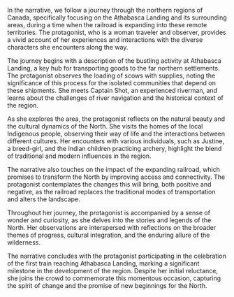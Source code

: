 In the narrative, we follow a journey through the northern regions of Canada, specifically focusing on the Athabasca Landing and its surrounding areas, during a time when the railroad is expanding into these remote territories. The protagonist, who is a woman traveler and observer, provides a vivid account of her experiences and interactions with the diverse characters she encounters along the way.

The journey begins with a description of the bustling activity at Athabasca Landing, a key hub for transporting goods to the far northern settlements. The protagonist observes the loading of scows with supplies, noting the significance of this process for the isolated communities that depend on these shipments. She meets Captain Shot, an experienced riverman, and learns about the challenges of river navigation and the historical context of the region.

As she explores the area, the protagonist reflects on the natural beauty and the cultural dynamics of the North. She visits the homes of the local Indigenous people, observing their way of life and the interactions between different cultures. Her encounters with various individuals, such as Justine, a breed-girl, and the Indian children practicing archery, highlight the blend of traditional and modern influences in the region.

The narrative also touches on the impact of the expanding railroad, which promises to transform the North by improving access and connectivity. The protagonist contemplates the changes this will bring, both positive and negative, as the railroad replaces the traditional modes of transportation and alters the landscape.

Throughout her journey, the protagonist is accompanied by a sense of wonder and curiosity, as she delves into the stories and legends of the North. Her observations are interspersed with reflections on the broader themes of progress, cultural integration, and the enduring allure of the wilderness.

The narrative concludes with the protagonist participating in the celebration of the first train reaching Athabasca Landing, marking a significant milestone in the development of the region. Despite her initial reluctance, she joins the crowd to commemorate this momentous occasion, capturing the spirit of change and the promise of new beginnings for the North.